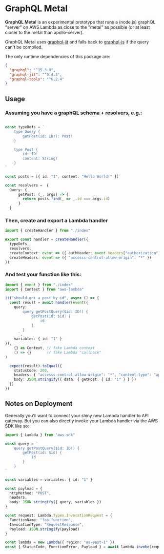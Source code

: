 # GraphQL Metal

**GraphQL Metal** is an experimental prototype that runs a (node.js) graphQL "server" on AWS Lambda as close to the "metal" as possible
(or at least closer to the metal than apollo-server).

GraphQL Metal uses [graphql-jit](https://github.com/zalando-incubator/graphql-jit#readme) and falls back to
[graphql-js](https://github.com/graphql/graphql-js) if the query can't be compiled.

The only runtime dependencies of this package are:

```json
{
  "graphql": "^15.3.0",
  "graphql-jit": "^0.4.3",
  "graphql-tools": "^6.2.4"
}
```

## Usage

### Assuming you have a graphQL schema + resolvers, e.g.:

```TypeScript

const typeDefs = `
    type Query {
        getPost(id: ID!): Post!
    }

    type Post {
        id: ID!
        content: String!
    }
`

const posts = [{ id: "1", content: "Hello World!" }]

const resolvers =  {
  Query: {
      getPost: (_, args) => {
        return posts.find(_ => _.id === args.id)
      }
  }
```

### Then, create and export a Lambda handler

```TypeScript
import { createHandler } from "./index"

export const handler = createHandler({
  typeDefs,
  resolvers,
  createContext: event => ({ authHeader: event.headers["authorization"] }),
  createHeaders: event => ({ "accesss-control-allow-origin": "*" })
})
```

### And test your function like this:

```TypeScript
import { event } from "./index"
import { Context } from "aws-lambda"

it("should get a post by id", async () => {
  const result = await handler(event({
    query: `
        query getPostQuery($id: ID!) {
            getPost(id: $id) {
                id
            }
        }
      `,
    variables: { id: "1" }
}),
    {} as Context, // fake Lambda context
    () => {}       // fake Lambda "callback"
)

  expect(result).toEqual({
    statusCode: 200,
    headers: { "accesss-control-allow-origin": "*", "content-type": "application/json" },
    body: JSON.stringify({ data: { getPost: { id: "1" } } })
  })
})
```

## Notes on Deployment

Generally you'll want to connect your shiny new Lambda handler to API gateway. But
you can also directly invoke your Lambda handler via the AWS SDK like so:

```TypeScript
import { Lambda } from "aws-sdk"

const query = `
    query getPostQuery($id: ID!) {
        getPost(id: $id) {
            id
        }
    }
`

const variables = variables: { id: "1" }

const payload = {
  httpMethod: "POST",
  headers,
  body: JSON.stringify({ query, variables })
}

const request: Lambda.Types.InvocationRequest = {
  FunctionName: "foo-function",
  InvocationType: "RequestResponse",
  Payload: JSON.stringify(payload)
}

const lambda = new Lambda({ region: "us-east-1" })
const { StatusCode, FunctionError, Payload } = await lambda.invoke(request)
```
